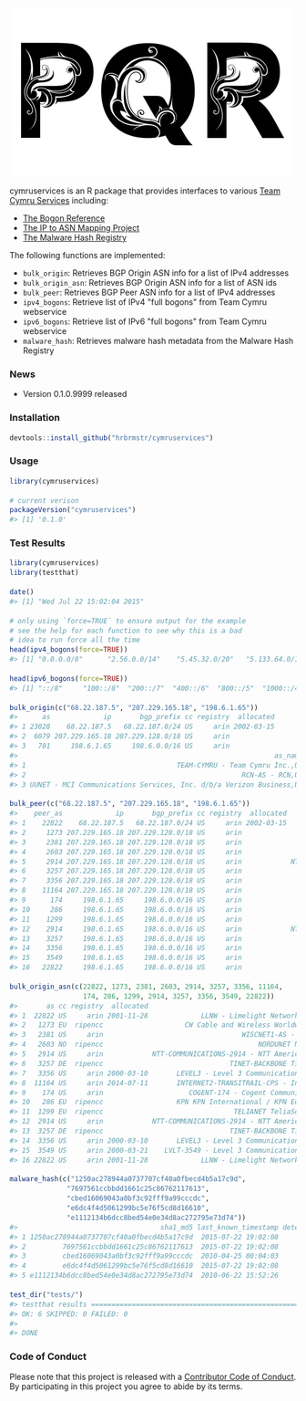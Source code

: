 <!-- README.md is generated from README.Rmd. Please edit that file -->
![img](dragonr.jpg)

cymruservices is an R package that provides interfaces to various [Team Cymru Services](http://www.team-cymru.org/services.html) including:

-   [The Bogon Reference](http://www.team-cymru.org/bogon-reference.html)
-   [The IP to ASN Mapping Project](http://www.team-cymru.org/IP-ASN-mapping.html)
-   [The Malware Hash Registry](http://www.team-cymru.org/MHR.html)

The following functions are implemented:

-   `bulk_origin`: Retrieves BGP Origin ASN info for a list of IPv4 addresses
-   `bulk_origin_asn`: Retrieves BGP Origin ASN info for a list of ASN ids
-   `bulk_peer`: Retrieves BGP Peer ASN info for a list of IPv4 addresses
-   `ipv4_bogons`: Retrieve list of IPv4 "full bogons" from Team Cymru webservice
-   `ipv6_bogons`: Retrieve list of IPv6 "full bogons" from Team Cymru webservice
-   `malware_hash`: Retrieves malware hash metadata from the Malware Hash Registry

### News

-   Version 0.1.0.9999 released

### Installation

``` r
devtools::install_github("hrbrmstr/cymruservices")
```

### Usage

``` r
library(cymruservices)

# current verison
packageVersion("cymruservices")
#> [1] '0.1.0'
```

### Test Results

``` r
library(cymruservices)
library(testthat)

date()
#> [1] "Wed Jul 22 15:02:04 2015"

# only using `force=TRUE` to ensure output for the example
# see the help for each function to see why this is a bad
# idea to run force all the time
head(ipv4_bogons(force=TRUE))
#> [1] "0.0.0.0/8"      "2.56.0.0/14"    "5.45.32.0/20"   "5.133.64.0/18"  "5.180.0.0/14"   "5.199.184.0/21"

head(ipv6_bogons(force=TRUE))
#> [1] "::/8"     "100::/8"  "200::/7"  "400::/6"  "800::/5"  "1000::/4"

bulk_origin(c("68.22.187.5", "207.229.165.18", "198.6.1.65"))
#>      as             ip       bgp_prefix cc registry  allocated
#> 1 23028    68.22.187.5   68.22.187.0/24 US     arin 2002-03-15
#> 2  6079 207.229.165.18 207.229.128.0/18 US     arin           
#> 3   701     198.6.1.65     198.6.0.0/16 US     arin           
#>                                                               as_name
#> 1                                     TEAM-CYMRU - Team Cymru Inc.,US
#> 2                                                     RCN-AS - RCN,US
#> 3 UUNET - MCI Communications Services, Inc. d/b/a Verizon Business,US

bulk_peer(c("68.22.187.5", "207.229.165.18", "198.6.1.65"))
#>    peer_as             ip       bgp_prefix cc registry  allocated                                   peer_as_name
#> 1    22822    68.22.187.5   68.22.187.0/24 US     arin 2002-03-15             LLNW - Limelight Networks, Inc.,US
#> 2     1273 207.229.165.18 207.229.128.0/18 US     arin                    CW Cable and Wireless Worldwide plc,GB
#> 3     2381 207.229.165.18 207.229.128.0/18 US     arin                                  WISCNET1-AS - WiscNet,US
#> 4     2603 207.229.165.18 207.229.128.0/18 US     arin                                      NORDUNET NORDUnet,NO
#> 5     2914 207.229.165.18 207.229.128.0/18 US     arin            NTT-COMMUNICATIONS-2914 - NTT America, Inc.,US
#> 6     3257 207.229.165.18 207.229.128.0/18 US     arin                               TINET-BACKBONE Tinet SpA,DE
#> 7     3356 207.229.165.18 207.229.128.0/18 US     arin                  LEVEL3 - Level 3 Communications, Inc.,US
#> 8    11164 207.229.165.18 207.229.128.0/18 US     arin                  INTERNET2-TRANSITRAIL-CPS - Internet2,US
#> 9      174     198.6.1.65     198.6.0.0/16 US     arin                     COGENT-174 - Cogent Communications,US
#> 10     286     198.6.1.65     198.6.0.0/16 US     arin                  KPN KPN International / KPN Eurorings,NL
#> 11    1299     198.6.1.65     198.6.0.0/16 US     arin                                TELIANET TeliaSonera AB,SE
#> 12    2914     198.6.1.65     198.6.0.0/16 US     arin            NTT-COMMUNICATIONS-2914 - NTT America, Inc.,US
#> 13    3257     198.6.1.65     198.6.0.0/16 US     arin                               TINET-BACKBONE Tinet SpA,DE
#> 14    3356     198.6.1.65     198.6.0.0/16 US     arin                  LEVEL3 - Level 3 Communications, Inc.,US
#> 15    3549     198.6.1.65     198.6.0.0/16 US     arin               LVLT-3549 - Level 3 Communications, Inc.,US
#> 16   22822     198.6.1.65     198.6.0.0/16 US     arin                        LLNW - Limelight Networks, Inc.,US

bulk_origin_asn(c(22822, 1273, 2381, 2603, 2914, 3257, 3356, 11164,
                  174, 286, 1299, 2914, 3257, 3356, 3549, 22822))
#>       as cc registry  allocated                                        as_name
#> 1  22822 US     arin 2001-11-28             LLNW - Limelight Networks, Inc.,US
#> 2   1273 EU  ripencc                    CW Cable and Wireless Worldwide plc,GB
#> 3   2381 US     arin                                  WISCNET1-AS - WiscNet,US
#> 4   2603 NO  ripencc                                      NORDUNET NORDUnet,NO
#> 5   2914 US     arin            NTT-COMMUNICATIONS-2914 - NTT America, Inc.,US
#> 6   3257 DE  ripencc                               TINET-BACKBONE Tinet SpA,DE
#> 7   3356 US     arin 2000-03-10       LEVEL3 - Level 3 Communications, Inc.,US
#> 8  11164 US     arin 2014-07-11       INTERNET2-TRANSITRAIL-CPS - Internet2,US
#> 9    174 US     arin                     COGENT-174 - Cogent Communications,US
#> 10   286 EU  ripencc                  KPN KPN International / KPN Eurorings,NL
#> 11  1299 EU  ripencc                                TELIANET TeliaSonera AB,SE
#> 12  2914 US     arin            NTT-COMMUNICATIONS-2914 - NTT America, Inc.,US
#> 13  3257 DE  ripencc                               TINET-BACKBONE Tinet SpA,DE
#> 14  3356 US     arin 2000-03-10       LEVEL3 - Level 3 Communications, Inc.,US
#> 15  3549 US     arin 2000-03-21    LVLT-3549 - Level 3 Communications, Inc.,US
#> 16 22822 US     arin 2001-11-28             LLNW - Limelight Networks, Inc.,US

malware_hash(c("1250ac278944a0737707cf40a0fbecd4b5a17c9d",
              "7697561ccbbdd1661c25c86762117613",
              "cbed16069043a0bf3c92fff9a99cccdc",
              "e6dc4f4d5061299bc5e76f5cd8d16610",
              "e1112134b6dcc8bed54e0e34d8ac272795e73d74"))
#>                                   sha1_md5 last_known_timestamp detection_pct
#> 1 1250ac278944a0737707cf40a0fbecd4b5a17c9d  2015-07-22 19:02:08            NA
#> 2         7697561ccbbdd1661c25c86762117613  2015-07-22 19:02:08            NA
#> 3         cbed16069043a0bf3c92fff9a99cccdc  2010-04-25 00:04:03          0.71
#> 4         e6dc4f4d5061299bc5e76f5cd8d16610  2015-07-22 19:02:08            NA
#> 5 e1112134b6dcc8bed54e0e34d8ac272795e73d74  2010-06-22 15:52:26          0.79

test_dir("tests/")
#> testthat results ========================================================================================================
#> OK: 6 SKIPPED: 0 FAILED: 0
#> 
#> DONE
```

### Code of Conduct

Please note that this project is released with a [Contributor Code of Conduct](CONDUCT.md). By participating in this project you agree to abide by its terms.
